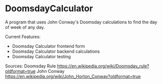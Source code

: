 # DoomsdayCalculator
A program that uses John Conway's Doomsday calculations to find the day of week of any day.

Current Features:
 - Doomsday Calculator frontend form
 - Doomsday Calculator backend calculations
 - Doomsday Calculator testing

Sources: 
Doomsday Rule https://en.wikipedia.org/wiki/Doomsday_rule?oldformat=true
John Conway https://en.wikipedia.org/wiki/John_Horton_Conway?oldformat=true

